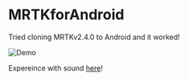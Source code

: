 # MRTKforAndroid
Tried cloning MRTKv2.4.0 to Android and it worked! 

![Demo](demo/MRTKforAndroid.gif)

Expereince with sound [here](https://youtu.be/mTWQnKSgBP4)!

